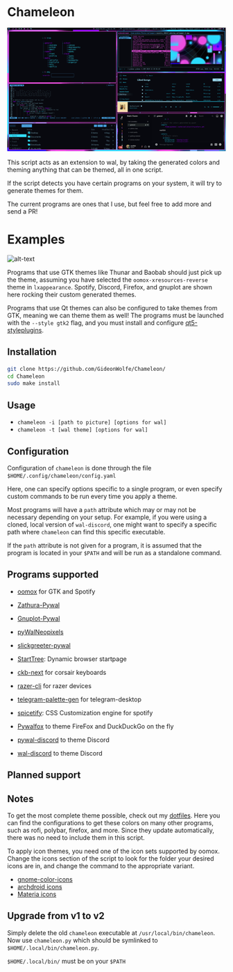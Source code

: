 # Chameleon

![alt-text](/demo.gif)


This script acts as an extension to wal, by taking the generated colors and theming anything that can be themed, all in one script.

If the script detects you have certain programs on your system, it will try to generate themes for them.

The current programs are ones that I use, but feel free to add more and send a PR!

# Examples



![alt-text](https://i.imgur.com/araXbD4.jpg)


Programs that use GTK themes like Thunar and Baobab should just pick up the theme, assuming you have selected the `oomox-xresources-reverse` theme in `lxappearance`. Spotify, Discord, Firefox, and gnuplot are shown here rocking their custom generated themes.

Programs that use Qt themes can also be configured to take themes from GTK, meaning we can theme them as well! The programs must be launched with the `--style gtk2` flag, and you must install and configure [qt5-styleplugins](https://www.archlinux.org/packages/community/x86_64/qt5-styleplugins/).

## Installation

```bash
git clone https://github.com/GideonWolfe/Chameleon/
cd Chameleon
sudo make install
```

## Usage

* `chameleon -i [path to picture] [options for wal]`
* `chameleon -t [wal theme] [options for wal]`

## Configuration

Configuration of `chameleon` is done through the file `$HOME/.config/chameleon/config.yaml`

Here, one can specify options specific to a single program, or even specify custom commands to be run every time you apply a theme.

Most programs will have a `path` attribute which may or may not be necessary depending on your setup. For example, if you were using a cloned, local version of `wal-discord`, one
might want to specify a specific path where `chameleon` can find this specific executable.

If the `path` attribute is not given for a program, it is assumed that the program is located in your `$PATH` and will be run as a standalone command.

## Programs supported
* [oomox](https://github.com/themix-project/oomox) for GTK and Spotify

* [Zathura-Pywal](https://github.com/GideonWolfe/Zathura-Pywal)

* [Gnuplot-Pywal](https://github.com/GideonWolfe/Gnuplot-Pywal)

* [pyWalNeopixels](https://github.com/Paul-Houser/pyWalNeopixels)

* [slickgreeter-pywal](https://github.com/Paul-Houser/slickgreeter-pywal)

* [StartTree](https://github.com/Paul-Houser/StartTree): Dynamic browser startpage

* [ckb-next](https://github.com/ckb-next/ckb-next) for corsair keyboards

* [razer-cli](https://github.com/LoLei/razer-cli) for razer devices

* [telegram-palette-gen](https://github.com/matgua/telegram-palette-gen) for telegram-desktop

* [spicetify](https://github.com/khanhas/spicetify-cli): CSS Customization engine for spotify

* [Pywalfox](https://github.com/Frewacom/Pywalfox) to theme FireFox and DuckDuckGo on the fly

* [pywal-discord](https://github.com/FilipLitwora/pywal-discord) to theme Discord

* [wal-discord](https://github.com/guglicap/wal-discord) to theme Discord

## Planned support

## Notes
To get the most complete theme possible, check out my [dotfiles](https://github.com/GideonWolfe/PC-dotfiles). Here you can find the configurations to get these colors on many other programs, such as rofi, polybar, firefox, and more. Since they update automatically, there was no need to include them in this script.

To apply icon themes, you need one of the icon sets supported by oomox. Change the icons section of the script to look for the folder your desired icons are in, and change the command to the appropriate variant.

* [gnome-color-icons](https://aur.archlinux.org/packages/gnome-colors-icon-theme/)
* [archdroid icons](https://aur.archlinux.org/packages/archdroid-icon-theme/)
* [Materia icons](https://aur.archlinux.org/packages/materia-theme-git/)

## Upgrade from v1 to v2

Simply delete the old `chameleon` executable at `/usr/local/bin/chameleon`. Now use `chameleon.py` which should be symlinked to `$HOME/.local/bin/chameleon.py`.

`$HOME/.local/bin/` must be on your `$PATH`
